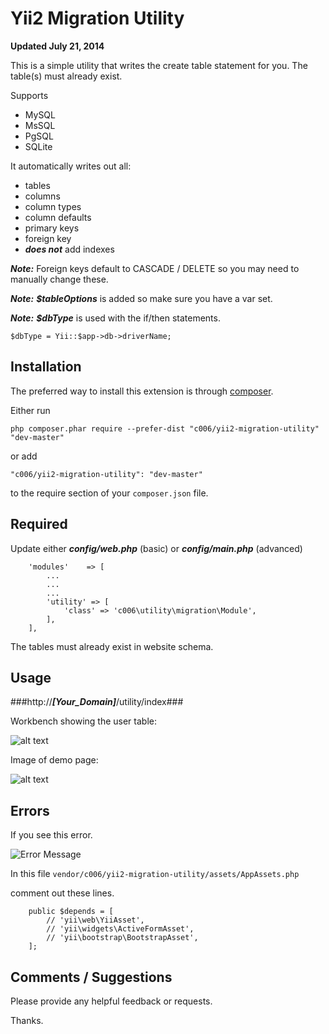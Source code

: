 Yii2 Migration Utility
===================

**Updated July 21, 2014**

This is a simple utility that writes the create table statement for you.
The table(s) must already exist.

Supports

+ MySQL
+ MsSQL
+ PgSQL
+ SQLite

It automatically writes out all:

+ tables
+ columns
+ column types
+ column defaults
+ primary keys
+ foreign key
+ ***does not*** add indexes

***Note:*** Foreign keys default to CASCADE / DELETE so you may need to manually change these.

***Note:*** ___$tableOptions___ is added so make sure you have a var set.

***Note:*** ___$dbType___ is used with the if/then statements.

```$dbType = Yii::$app->db->driverName;```

Installation
------------

The preferred way to install this extension is through [composer](http://getcomposer.org/download/).

Either run

```
php composer.phar require --prefer-dist "c006/yii2-migration-utility" "dev-master"
```

or add

```
"c006/yii2-migration-utility": "dev-master"
```

to the require section of your `composer.json` file.


Required
--------

Update either ***config/web.php*** (basic) or ***config/main.php*** (advanced)

>
        'modules'    => [
            ...
            ...
            ...
            'utility' => [
                'class' => 'c006\utility\migration\Module',
            ],
        ],



The tables must already exist in website schema.


Usage
-----


###http://___[Your_Domain]___</span>/utility/index###

Workbench showing the user table:

![alt text](http://demo.c006.us/images/yii2-migration-utility/workbench.jpg)


Image of demo page:

![alt text](http://demo.c006.us/images/yii2-migration-utility/screenshot.jpg)



Errors
---------

If you see this error.

![Error Message](http://demo.c006.us/images/yii2-submit-spinner/invalid-configuration.jpg)

In this file ```vendor/c006/yii2-migration-utility/assets/AppAssets.php```

comment out these lines.

>
        public $depends = [
            // 'yii\web\YiiAsset',
            // 'yii\widgets\ActiveFormAsset',
            // 'yii\bootstrap\BootstrapAsset',
        ];


Comments / Suggestions
--------------------

Please provide any helpful feedback or requests.

Thanks.














